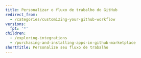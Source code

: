 ```yaml
---
title: Personalizar o fluxo de trabalho do GitHub
redirect_from:
  - /categories/customizing-your-github-workflow
versions:
  fpt: '*'
children:
  - /exploring-integrations
  - /purchasing-and-installing-apps-in-github-marketplace
shortTitle: Personalize seu fluxo de trabalho
---
```


